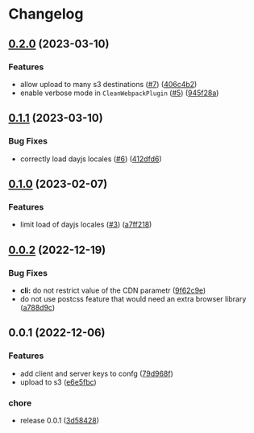 # Changelog

## [0.2.0](https://github.com/gravity-ui/app-builder/compare/v0.1.1...v0.2.0) (2023-03-10)


### Features

* allow upload to many s3 destinations ([#7](https://github.com/gravity-ui/app-builder/issues/7)) ([406c4b2](https://github.com/gravity-ui/app-builder/commit/406c4b2362793528f85384ec3247f49ce8cbda16))
* enable verbose mode in `CleanWebpackPlugin` ([#5](https://github.com/gravity-ui/app-builder/issues/5)) ([945f28a](https://github.com/gravity-ui/app-builder/commit/945f28a0875312256af143ca5e98c42fe414691f))

## [0.1.1](https://github.com/gravity-ui/app-builder/compare/v0.1.0...v0.1.1) (2023-03-10)


### Bug Fixes

* correctly load dayjs locales ([#6](https://github.com/gravity-ui/app-builder/issues/6)) ([412dfd6](https://github.com/gravity-ui/app-builder/commit/412dfd6d89dccbda9652a96baa36491db2e6b4dc))

## [0.1.0](https://github.com/gravity-ui/app-builder/compare/v0.0.2...v0.1.0) (2023-02-07)


### Features

* limit load of dayjs locales ([#3](https://github.com/gravity-ui/app-builder/issues/3)) ([a7ff218](https://github.com/gravity-ui/app-builder/commit/a7ff2189ad99473e51f7470bc7e9ee32c490b64c))

## [0.0.2](https://github.com/gravity-ui/app-builder/compare/v0.0.1...v0.0.2) (2022-12-19)


### Bug Fixes

* **cli:** do not restrict value of the CDN parametr ([9f62c9e](https://github.com/gravity-ui/app-builder/commit/9f62c9e97f04e96567a068a85038776e0f88973d))
* do not use postcss feature that would need an extra browser library ([a788d9c](https://github.com/gravity-ui/app-builder/commit/a788d9cf334d6306a6feb49ae5a08d4f7518dfa3))

## 0.0.1 (2022-12-06)


### Features

* add client and server keys to confg ([79d968f](https://github.com/gravity-ui/app-builder/commit/79d968f275b972d7376c90dba1b6cacfe05e4310))
* upload to s3 ([e6e5fbc](https://github.com/gravity-ui/app-builder/commit/e6e5fbc89e402ad595db8b1aee8c17f7adb41e2c))


### chore

* release 0.0.1 ([3d58428](https://github.com/gravity-ui/app-builder/commit/3d58428c4df316f098c23dbc7264219cf2e08bf7))
